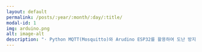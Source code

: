 ```yaml
---
layout: default
permalink: /posts/:year/:month/:day/:title/
modal-id: 1
img: arduino.png
alt: image-alt
description: "· Python MQTT(Mosquitto)와 Arudino ESP32를 활용하여 도난 방지 기능이 첨부된 스마트 진동벨을 기존 시장 대비 저렴하게 제작<br/><br/>· 주요 기능<br/>주문 내용(Ex. 아메리카노 5잔)을 LCD에 표기하고 카운터에서 신호를 보내면 진동을 통해 주문이 완료되었음을 알 수 있는 기본적인 진동벨 기능에 MQTT와 부저 센서를 활용하여 도난 방지 기능을 결합함. 기존 시장 제품 대비 더 값싼 가격으로 동일한 성능을 제공하려 하였음.<br/><br/>· 기술 스택<br/>[백엔드] Python MQTT, Arduino<br/><br/>· 느낀 점<br/>본 프로젝트는 졸업 작품 제작을 위해 2인으로 기획부터 HW 및 SW까지 진행한 프로젝트로, 다른 팀 대비 부족한 인원으로 다소 어려움이 많았지만 끈기와 노력으로 성공적으로 완료할 수 있었습니다. 프로젝트를 진행하면서 제품이 시장에서 경쟁력을 가지기 위해서는 완성도 뿐만이 아닌 다른 여러 특장점(가격, 디자인 등)이 필요하다는 것을 깨달을 수 있었습니다."
---
```

